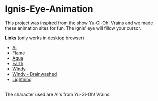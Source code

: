 # Ignis-Eye-Animation

This project was inspired from the show Yu-Gi-Oh! Vrains and we made these animation sites for fun. The ignis' eye will fillow your cursor.  

<strong>Links</strong> (only works in desktop browser)
<ul>
  <li><a href="https://htmlpreview.github.io/?https://github.com/mcn1349/Ignis-Eye-Animation/blob/master/Ignis%20eye/Ai.html">Ai</a></li>
   <li><a href="https://htmlpreview.github.io/?https://github.com/mcn1349/Ignis-Eye-Animation/blob/master/Ignis%20eye/Flame.html">Flame</a></li>
  <li><a href="https://htmlpreview.github.io/?https://github.com/mcn1349/Ignis-Eye-Animation/blob/master/Ignis%20eye/Aqua.html">Aqua</a></li>
  <li><a href="https://htmlpreview.github.io/?https://github.com/mcn1349/Ignis-Eye-Animation/blob/master/Ignis%20eye/Earth.html">Earth</a></li>
  <li><a href="https://htmlpreview.github.io/?https://github.com/mcn1349/Ignis-Eye-Animation/blob/master/Ignis%20eye/Windy.html">Windy</a></li>
  <li><a href="https://htmlpreview.github.io/?https://github.com/mcn1349/Ignis-Eye-Animation/blob/master/Ignis%20eye/Windy%20brainwashed.html">Windy - Brainwashed</a></li>
  <li><a href="https://htmlpreview.github.io/?https://github.com/mcn1349/Ignis-Eye-Animation/blob/master/Ignis%20eye/Lightning.html">Lightning</a></li>
</ul>
</br>
The character used are AI's from Yu-Gi-Oh! Vrains. 
